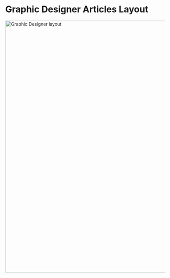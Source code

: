 # Graphic Designer Articles Layout

[<img width="793" alt="Graphic Designer layout" src="https://user-images.githubusercontent.com/82247833/196008348-e79b82aa-221b-4a30-8ef7-b4b875d92d27.png">](https://frontendella.github.io/graphic_designer_articles_layout/)
